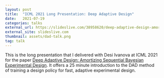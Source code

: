 ```yaml
---
layout: post
title:  "ICML 2021 Long Presentation: Deep Adaptive Design"
date:   2021-07-19
categories: talks
external_url: https://slideslive.com/38958620/deep-adaptive-design-amortizing-sequential-bayesian-experimental-design
external_site: slideslive.com
thumbnail: assets/dad-talk.png
tag: talk
---
```


This is the long presentation that I delivered with Desi Ivanova at ICML 2021 for the paper [Deep Adaptive Design: Amortizing Sequential Bayesian Experimental Design](https://arxiv.org/abs/2103.02438).
It offers a 25 minute introduction to the DAD method of training a design policy for fast, adaptive experimental design.
